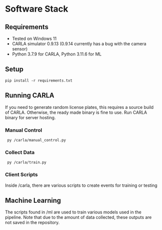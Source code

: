 # Software Stack

## Requirements
- Tested on Windows 11
- CARLA simulator 0.9.13 (0.9.14 currently has a bug with the camera sensor)
- Python 3.7.9 for CARLA, Python 3.11.6 for ML

## Setup
```
pip install -r requirements.txt
```

## Running CARLA
If you need to generate random license plates, this requires a source build of CARLA. Otherwise, the ready made binary is fine to use. Run CARLA binary for server hosting.

### Manual Control
```
 py /carla/manual_control.py
```

### Collect Data
```
 py /carla/train.py
```

### Client Scripts
Inside /carla, there are various scripts to create events for training or testing

## Machine Learning
The scripts found in /ml are used to train various models used in the pipeline. Note that due to the amount of data collected,
these outputs are not saved in the repository. 